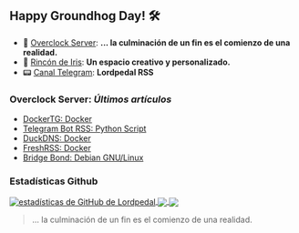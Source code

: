 ## Happy Groundhog Day! 🛠️

- 🤖 [Overclock Server](https://lordpedal.github.io/ "Overclock Server"): **... la culminación de un fin es el comienzo de una realidad.**
- 🌈 [Rincón de Iris](https://rincondeiris.club/ "Rincón de Iris"): **Un espacio creativo y personalizado.**
- 📟 [Canal Telegram](https://t.me/lordpedal_rss "Canal Lordpedal RSS"): **Lordpedal RSS**

### Overclock Server: *Últimos artículos*
<!-- BLOG-POST-LIST:START -->
- [DockerTG: Docker](https://lordpedal.github.io/gnu/linux/docker/dockertg-docker/)
- [Telegram Bot RSS: Python Script](https://lordpedal.github.io/gnu/linux/bot-python-script/)
- [DuckDNS: Docker](https://lordpedal.github.io/gnu/linux/docker/duckdns-docker/)
- [FreshRSS: Docker](https://lordpedal.github.io/gnu/linux/docker/freshrss-docker/)
- [Bridge Bond: Debian GNU/Linux](https://lordpedal.github.io/gnu/linux/bridge-bond-debian-gnu/)
<!-- BLOG-POST-LIST:END -->

### Estadísticas Github
<a href="https://github.com/Lordpedal">
<img align="center" alt="estadísticas de GitHub de Lordpedal" src="https://github-readme-stats.codestackr.vercel.app/api?username=Lordpedal&show_icons=true&count_private=true&include_all_commits=true&locale=es&theme=gruvbox" />
</a>
<a href="https://github.com/Lordpedal">
  <img align="center" src="https://github-readme-stats.anuraghazra1.vercel.app/api/top-langs/?username=Lordpedal&layout=compact&locale=es&theme=gruvbox" />
</a>
<a href="https://github.com/Lordpedal/https://github.com/Lordpedal/lordpedal.github.io">
  <img align="center" src="https://github-readme-stats.anuraghazra1.vercel.app/api/pin/?username=Lordpedal&repo=lordpedal.github.io&theme=gruvbox" />
</a>

> ... la culminación de un fin es el comienzo de una realidad.
